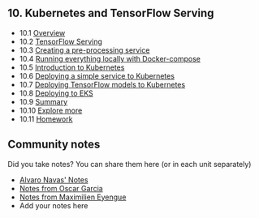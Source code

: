 ## 10. Kubernetes and TensorFlow Serving

- 10.1 [Overview](01-overview.md)
- 10.2 [TensorFlow Serving](02-tensorflow-serving.md)
- 10.3 [Creating a pre-processing service](03-preprocessing.md)
- 10.4 [Running everything locally with Docker-compose](04-docker-compose.md)
- 10.5 [Introduction to Kubernetes](05-kubernetes-intro.md)
- 10.6 [Deploying a simple service to Kubernetes](06-kubernetes-simple-service.md)
- 10.7 [Deploying TensorFlow models to Kubernetes](07-kubernetes-tf-serving.md)
- 10.8 [Deploying to EKS](08-eks.md)
- 10.9 [Summary](09-summary.md)
- 10.10 [Explore more](10-explore-more.md)
- 10.11 [Homework](homework.md)


## Community notes

Did you take notes? You can share them here (or in each unit separately)

* [Alvaro Navas' Notes](https://github.com/ziritrion/ml-zoomcamp/blob/main/notes/10_kubernetes.md)
* [Notes from Oscar Garcia](https://github.com/ozkary/machine-learning-engineering/tree/main/10-kubernetes)
* [Notes from Maximilien Eyengue](https://github.com/maxim-eyengue/Python-Codes/blob/main/ML_Zoomcamp_2024/10_kubernetes/Summary_Session_10.md)
* Add your notes here
